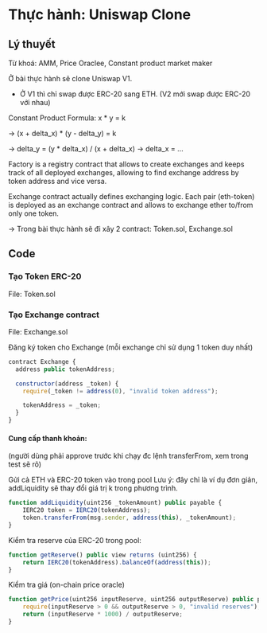 
# Thực hành: Uniswap Clone

## Lý thuyết
Từ khoá: AMM, Price Oraclee, Constant product market maker

Ở bài thực hành sẽ clone Uniswap V1.
- Ở V1 thì chỉ swap được ERC-20 sang ETH. (V2 mới swap được ERC-20 với nhau)

Constant Product Formula: x * y = k

-> (x + delta_x) * (y - delta_y) = k

-> delta_y = (y * delta_x) / (x + delta_x)
-> delta_x = ...

Factory is a registry contract that allows to create exchanges and keeps track of all deployed exchanges, allowing to find exchange address by token address and vice versa.

Exchange contract actually defines exchanging logic. Each pair (eth-token) is deployed as an exchange contract and allows to exchange ether to/from only one token.

-> Trong bài thực hành sẽ đi xây 2 contract: Token.sol, Exchange.sol

## Code

### Tạo Token ERC-20
File: Token.sol


### Tạo Exchange contract
File: Exchange.sol

Đăng ký token cho Exchange (mỗi exchange chỉ sử dụng 1 token duy nhất)
```javascript
contract Exchange {
  address public tokenAddress;

  constructor(address _token) {
    require(_token != address(0), "invalid token address");

    tokenAddress = _token;
  }
}
```

#### Cung cấp thanh khoản:
(người dùng phải approve trước khi chạy đc lệnh transferFrom, xem trong test sẽ rõ)

Gửi cả ETH và ERC-20 token vào trong pool
Lưu ý: đây chỉ là ví dụ đơn giản, addLiquidity sẽ thay đổi giá trị k trong phương trình.


```javascript
function addLiquidity(uint256 _tokenAmount) public payable {
    IERC20 token = IERC20(tokenAddress);
    token.transferFrom(msg.sender, address(this), _tokenAmount);
}
```

Kiểm tra reserve của ERC-20 trong pool:
```javascript
function getReserve() public view returns (uint256) {
    return IERC20(tokenAddress).balanceOf(address(this));
}
```

Kiểm tra giá (on-chain price oracle)
```javascript
function getPrice(uint256 inputReserve, uint256 outputReserve) public pure returns (uint256) {
    require(inputReserve > 0 && outputReserve > 0, "invalid reserves");
    return (inputReserve * 1000) / outputReserve;
}
```

